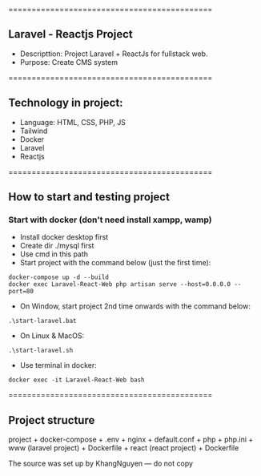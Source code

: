 ============================================
## Laravel - Reactjs Project 
- Descripttion: Project Laravel + ReactJs for fullstack web.
- Purpose: Create CMS system

============================================
## Technology in project:
- Language: HTML, CSS, PHP, JS
- Tailwind
- Docker
- Laravel
- Reactjs

============================================
## How to start and testing project
### Start with docker (don't need install xampp, wamp)
- Install docker desktop first
- Create dir ./mysql first
- Use cmd in this path
- Start project with the command below (just the first time): 
```
docker-compose up -d --build
docker exec Laravel-React-Web php artisan serve --host=0.0.0.0 --port=80
```
- On Window, start project 2nd time onwards with the command below:
```
.\start-laravel.bat
```
- On Linux & MacOS:
```
.\start-laravel.sh
```
- Use terminal in docker:
```
docker exec -it Laravel-React-Web bash
```

============================================
## Project structure 
project
    + docker-compose
    + .env
    + nginx
        + default.conf
    + php
        + php.ini
    + www (laravel project) 
        + Dockerfile
    + react (react project) 
        + Dockerfile

The source was set up by KhangNguyen — do not copy